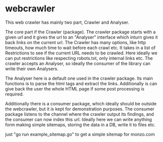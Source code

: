 # webcrawler

This web crawler has mainly two part, Crawler and Analyser.

The core part if the Crawler (package). The crawler package starts with a given url and it gives the url to an "Analyser" interface which inturn gives it back links on the current url.
The Crawler has many options, like http timeouts, how much time to wait before each crawl etc.
It takes in a list of Restrictions to see if the current URL needs to be crawled. Here ideally we can put restrictions like respecting robots.txt, only internal links etc. 
The crawler accepts an Analyser, so ideally the consumer of the library can write their own Analysers.

The Analyser here is a default one used in the crawler package.
Its main functions is to parse the html tags and extract the links. Additionally is can give back the user the whole HTML page if some post processing is required.

Additionally there is a consumer package, which ideally should be outside the webcrawler, but it is kept for demonstration purposes.
The consumer package listens to the channel where the crawler output its findings, and the consumer can now index this url.
Ideally here we can write anything form making simple sitemaps, storing the data in a DB, write it to files etc.

just "go run example_sitemap.go" to get a simple sitemap for monzo.com


